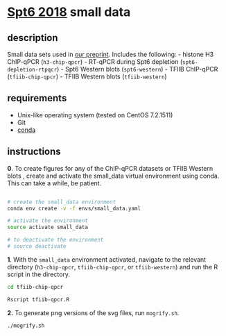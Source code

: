 
# [Spt6 2018](https://doi.org/10.1101/347575) small data

## description

Small data sets used in [our preprint](https://doi.org/10.1101/347575). Includes the following:
    - histone H3 ChIP-qPCR (`h3-chip-qpcr`)
    - RT-qPCR during Spt6 depletion (`spt6-depletion-rtpqcr`)
    - Spt6 Western blots (`spt6-western`)
    - TFIIB ChIP-qPCR (`tfiib-chip-qpcr`)
    - TFIIB Western blots (`tfiib-western`)

## requirements

- Unix-like operating system (tested on CentOS 7.2.1511)
- Git
- [conda](https://conda.io/docs/user-guide/install/index.html)

## instructions
**0**. To create figures for any of the ChIP-qPCR datasets or TFIIB Western blots , create and activate the small_data virtual environment using conda. This can take a while, be patient.

```bash

# create the small_data environment
conda env create -v -f envs/small_data.yaml

# activate the environment
source activate small_data

# to deactivate the environment
# source deactivate
```

**1**. With the `small_data` environment activated, navigate to the relevant directory (`h3-chip-qpcr`, `tfiib-chip-qpcr`, or `tfiib-western`) and run the R script in the directory.

```bash
cd tfiib-chip-qpcr

Rscript tfiib-qpcr.R
```

**2.** To generate png versions of the svg files, run `mogrify.sh`.

```bash
./mogrify.sh
```


